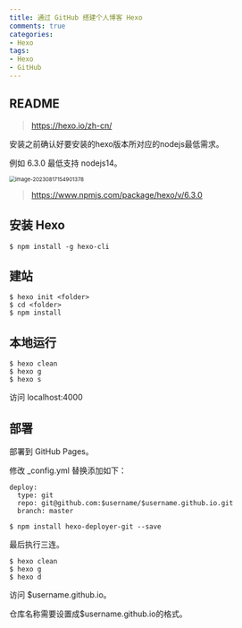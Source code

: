 ```yaml
---
title: 通过 GitHub 搭建个人博客 Hexo
comments: true
categories:
- Hexo
tags:
- Hexo
- GitHub
---
```


## README

> https://hexo.io/zh-cn/

安装之前确认好要安装的hexo版本所对应的nodejs最低需求。

例如 6.3.0 最低支持 nodejs14。

<!--suppress HtmlUnknownTarget -->
<img src="/images/hexo-init-001.png" alt="image-20230817154901378" style="zoom:67%" />

> https://www.npmjs.com/package/hexo/v/6.3.0

## 安装 Hexo

```shell
$ npm install -g hexo-cli
```

## 建站

```shell
$ hexo init <folder>
$ cd <folder>
$ npm install
```

## 本地运行

```shell
$ hexo clean
$ hexo g
$ hexo s
```

访问 localhost:4000

## 部署

部署到 GitHub Pages。

修改 _config.yml 替换添加如下：

```
deploy:
  type: git
  repo: git@github.com:$username/$username.github.io.git
  branch: master
```

```shell
$ npm install hexo-deployer-git --save
```

最后执行三连。

```shell
$ hexo clean
$ hexo g
$ hexo d
```

访问 $username.github.io。

仓库名称需要设置成$username.github.io的格式。